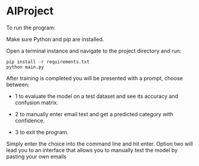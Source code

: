 # AIProject
To run the program:

Make sure Python and pip are installed.

Open a terminal instance and navigate to the project directory and run:

```
pip install -r requirements.txt
python main.py
```
After training is completed you will be presented with a prompt, choose between:

- 1 to evaluate the model on a test dataset and see its accuracy and confusion matrix.

- 2 to manually enter email text and get a predicted category with confidence.

- 3 to exit the program.

Simply enter the choice into the command line and hit enter. Option two will lead you to an interface that allows you to manually test the model by pasting your own emails